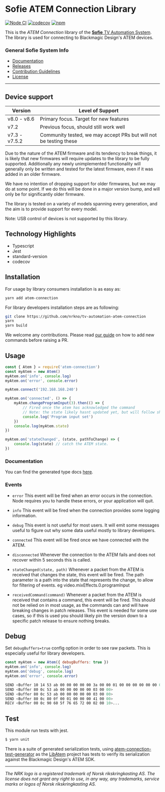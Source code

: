# Sofie ATEM Connection Library
[![Node CI](https://github.com/nrkno/sofie-atem-connection/actions/workflows/node.yaml/badge.svg)](https://github.com/nrkno/sofie-atem-connection/actions/workflows/node.yaml)
[![codecov](https://codecov.io/gh/nrkno/sofie-atem-connection/branch/master/graph/badge.svg)](https://codecov.io/gh/nrkno/sofie-atem-connection/)
[![npm](https://img.shields.io/npm/v/atem-connection)](https://www.npmjs.com/package/atem-connection)

This is the _ATEM Connection_ library of the [**Sofie** TV Automation System](https://github.com/nrkno/Sofie-TV-automation/). The library is used for connecting to Blackmagic Design's ATEM devices.

### General Sofie System Info
* [Documentation](https://nrkno.github.io/sofie-core/)
* [Releases](https://nrkno.github.io/sofie-core/releases)
* [Contribution Guidelines](CONTRIBUTING.md)
*  [License](LICENSE)

---

## Device support

| Version       | Level of Support                                                  |
| ------------- | ----------------------------------------------------------------- |
| v8.0 - v8.6   | Primary focus. Target for new features                            |
| v7.2          | Previous focus, should still work well                            |
| v7.3 - v7.5.2 | Community tested, we may accept PRs but will not be testing these |

Due to the nature of the ATEM firmware and its tendency to break things, it is likely that new firmwares will require updates to the library to be fully supported.
Additionally any newly unimplemented functionality will generally only be written and tested for the latest firmware, even if it was added in an older firmware.

We have no intention of dropping support for older firmwares, but we may do at some point. If we do this will be done in a major version bump, and will only be for significantly older firmware.

The library is tested on a variety of models spanning every generation, and the aim is to provide support for every model.

Note: USB control of devices is not supported by this library.

## Technology Highlights
- Typescript
- Jest
- standard-version
- codecov

## Installation
For usage by library consumers installation is as easy as:

```sh
yarn add atem-connection
```

For library developers installation steps are as following:

```sh
git clone https://github.com/nrkno/tv-automation-atem-connection
yarn
yarn build
```

We welcome any contributions. Please read [our guide](CONTRIBUTING.md) on how to add new commands before raising a PR.

## Usage

```javascript
const { Atem } = require('atem-connection')
const myAtem = new Atem()
myAtem.on('info', console.log)
myAtem.on('error', console.error)

myAtem.connect('192.168.168.240')

myAtem.on('connected', () => {
	myAtem.changeProgramInput(3).then(() => {
		// Fired once the atem has acknowledged the command
		// Note: the state likely hasnt updated yet, but will follow shortly
		console.log('Program input set')
	})
	console.log(myAtem.state)
})

myAtem.on('stateChanged', (state, pathToChange) => {
	console.log(state) // catch the ATEM state.
})
```

### Documentation

You can find the generated type docs [here](https://nrkno.github.io/sofie-atem-connection/).

### Events

- `error`
  This event will be fired when an error occurs in the connection. Node requires you to handle these errors, or your application will quit.

- `info`
  This event will be fired when the connection provides some logging information.

- `debug`
  This event is not useful for most users. It will emit some messages useful to figure out why some data useful mostly to library developers.

- `connected`
  This event will be fired once we have connected with the ATEM.

- `disconnected`
  Whenever the connection to the ATEM fails and does not recover within 5 seconds this is called.

- `stateChanged(state, path)`
  Whenever a packet from the ATEM is received that changes the state, this event will be fired.
  The path parameter is a path into the state that represents the change, to allow for filtering of events. eg video.mixEffects.0.programInput

- `receivedCommand(command)`
  Whenever a packet from the ATEM is received that contains a command, this event will be fired.
  This should not be relied on in most usage, as the commands can and will have breaking changes in patch releases. This event is needed for some use cases, so if this is used you should likely pin the version down to a specific patch release to ensure nothing breaks.

## Debug

Set `debugBuffers=true` config option in order to see raw packets. This is especially useful for library developers.

```javascript
const myAtem = new Atem({ debugBuffers: true })
myAtem.on('info', console.log)
myAtem.on('debug', console.log)
myAtem.on('error', console.error)
```

```sh
SEND <Buffer 10 14 53 ab 00 00 00 00 00 3a 00 00 01 00 00 00 00 00 00 00>
SEND <Buffer 80 0c 53 ab 00 00 00 00 00 03 00 00>
SEND <Buffer 80 0c 53 ab 00 00 00 00 00 03 00 00>
SEND <Buffer 80 0c 80 0f 00 01 00 00 00 41 00 00>
RECV <Buffer 00 0c 90 60 5f 76 65 72 00 02 00 10>...
```

## Test

This module run tests with jest.

```sh
$ yarn unit
```

There is a suite of generated serialization tests, using [atem-connection-test-generator](https://github.com/LibAtem/atem-connection-test-generator) as the [LibAtem](https://github.com/LibAtem) project has tests to verify its serialization against the Blackmagic Design's ATEM SDK.

---

_The NRK logo is a registered trademark of Norsk rikskringkasting AS. The license does not grant any right to use, in any way, any trademarks, service marks or logos of Norsk rikskringkasting AS._
